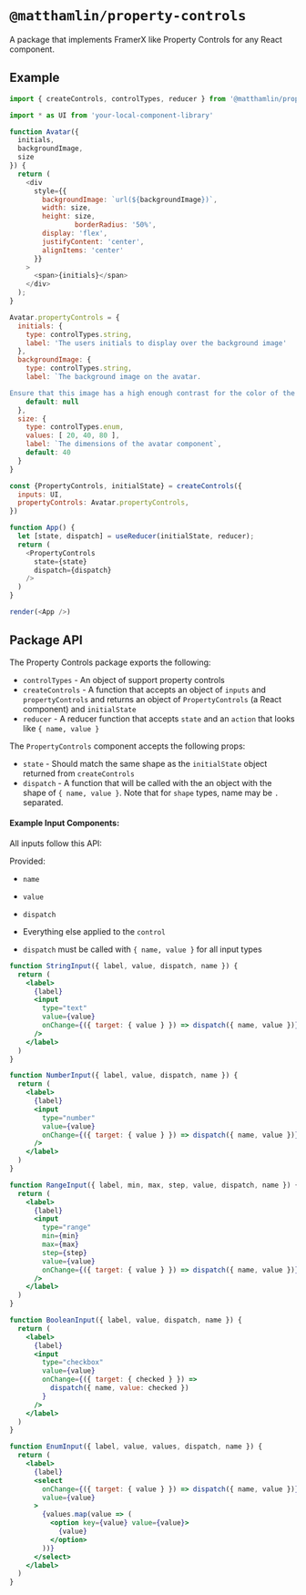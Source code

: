 # `@matthamlin/property-controls`

A package that implements FramerX like Property Controls for any React component.

## Example

```js
import { createControls, controlTypes, reducer } from '@matthamlin/property-controls'

import * as UI from 'your-local-component-library'

function Avatar({
  initials,
  backgroundImage,
  size
}) {
  return (
    <div
      style={{
        backgroundImage: `url(${backgroundImage})`,
        width: size,
        height: size,
				borderRadius: '50%',
        display: 'flex',
        justifyContent: 'center',
        alignItems: 'center'
      }}
    >
      <span>{initials}</span>
    </div>
  );
}

Avatar.propertyControls = {
  initials: {
    type: controlTypes.string,
    label: 'The users initials to display over the background image'
  },
  backgroundImage: {
    type: controlTypes.string,
    label: `The background image on the avatar.

Ensure that this image has a high enough contrast for the color of the initials provided.`
    default: null
  },
  size: {
    type: controlTypes.enum,
    values: [ 20, 40, 80 ],
    label: `The dimensions of the avatar component`,
    default: 40
  }
}

const {PropertyControls, initialState} = createControls({
  inputs: UI,
  propertyControls: Avatar.propertyControls,
})

function App() {
  let [state, dispatch] = useReducer(initialState, reducer);
  return (
    <PropertyControls
      state={state}
      dispatch={dispatch}
    />
  )
}

render(<App />)
```

## Package API

The Property Controls package exports the following:

- `controlTypes` - An object of support property controls
- `createControls` - A function that accepts an object of `inputs` and `propertyControls` and returns an object of `PropertyControls` (a React component) and `initialState`
- `reducer` - A reducer function that accepts `state` and an `action` that looks like `{ name, value }`

The `PropertyControls` component accepts the following props:

- `state` - Should match the same shape as the `initialState` object returned from `createControls`
- `dispatch` - A function that will be called with the an object with the shape of `{ name, value }`. Note that for `shape` types, name may be `.` separated.

#### Example Input Components:

All inputs follow this API:

Provided:

- `name`
- `value`
- `dispatch`
- Everything else applied to the `control`

- `dispatch` must be called with `{ name, value }` for all input types

```jsx
function StringInput({ label, value, dispatch, name }) {
  return (
    <label>
      {label}
      <input
        type="text"
        value={value}
        onChange={({ target: { value } }) => dispatch({ name, value })}
      />
    </label>
  )
}

function NumberInput({ label, value, dispatch, name }) {
  return (
    <label>
      {label}
      <input
        type="number"
        value={value}
        onChange={({ target: { value } }) => dispatch({ name, value })}
      />
    </label>
  )
}

function RangeInput({ label, min, max, step, value, dispatch, name }) {
  return (
    <label>
      {label}
      <input
        type="range"
        min={min}
        max={max}
        step={step}
        value={value}
        onChange={({ target: { value } }) => dispatch({ name, value })}
      />
    </label>
  )
}

function BooleanInput({ label, value, dispatch, name }) {
  return (
    <label>
      {label}
      <input
        type="checkbox"
        value={value}
        onChange={({ target: { checked } }) =>
          dispatch({ name, value: checked })
        }
      />
    </label>
  )
}

function EnumInput({ label, value, values, dispatch, name }) {
  return (
    <label>
      {label}
      <select
        onChange={({ target: { value } }) => dispatch({ name, value })}
        value={value}
      >
        {values.map(value => (
          <option key={value} value={value}>
            {value}
          </option>
        ))}
      </select>
    </label>
  )
}
```
